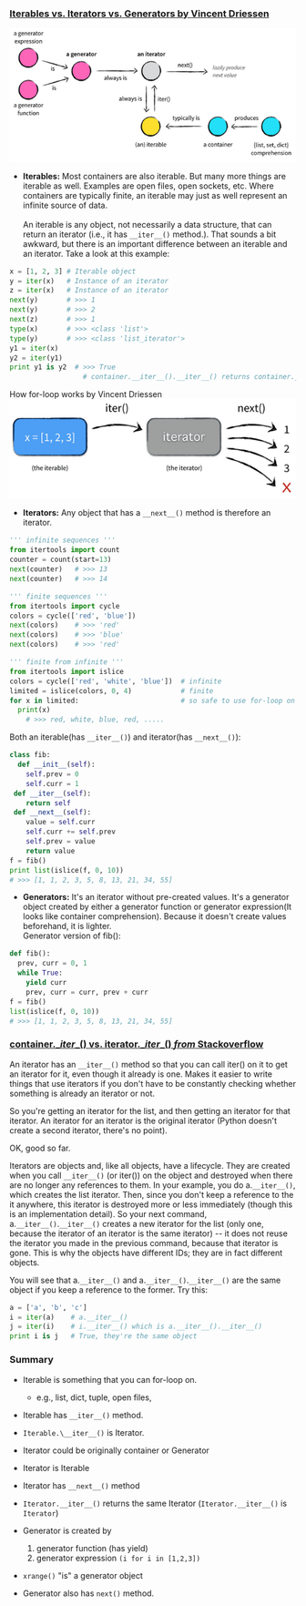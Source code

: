### [Iterables vs. Iterators vs. Generators by Vincent Driessen](http://nvie.com/posts/iterators-vs-generators/)
![iter_gen explanation image](/images/iter_gen.png)
* **Iterables:** Most containers are also iterable. But many more things are iterable as well. Examples are open files, open sockets, etc. Where containers are typically finite, an iterable may just as well represent an infinite source of data.</br></br>
An iterable is any object, not necessarily a data structure, that can return an iterator (i.e., it has `__iter__()` method.). That sounds a bit awkward, but there is an important difference between an iterable and an iterator. Take a look at this example:</br>
```python
x = [1, 2, 3] # Iterable object
y = iter(x)   # Instance of an iterator
z = iter(x)   # Instance of an iterator
next(y)       # >>> 1
next(y)       # >>> 2
next(z)       # >>> 1
type(x)       # >>> <class 'list'>
type(y)       # >>> <class 'list_iterator'>
y1 = iter(x)
y2 = iter(y1)
print y1 is y2  # >>> True
                  # container.__iter__().__iter__() returns container.__iter__()
```

How for-loop works by Vincent Driessen
![for-loop explanation](/images/for_loop_explanation.png)

* **Iterators:**  Any object that has a `__next__()` method is therefore an iterator.
```python
''' infinite sequences '''
from itertools import count
counter = count(start=13)
next(counter)   # >>> 13
next(counter)   # >>> 14
```
```python
''' finite sequences '''
from itertools import cycle
colors = cycle(['red', 'blue'])
next(colors)    # >>> 'red'
next(colors)    # >>> 'blue'
next(colors)    # >>> 'red'
```
```python
''' finite from infinite '''
from itertools import islice
colors = cycle(['red', 'white', 'blue'])  # infinite
limited = islice(colors, 0, 4)            # finite
for x in limited:                         # so safe to use for-loop on
  print(x)
    # >>> red, white, blue, red, .....
```
Both an iterable(has `__iter__()`) and iterator(has `__next__()`):
```python
class fib:
  def __init__(self):
    self.prev = 0
    self.curr = 1
 def __iter__(self):
    return self
 def __next__(self):
    value = self.curr
    self.curr += self.prev
    self.prev = value
    return value
f = fib()
print list(islice(f, 0, 10))
# >>> [1, 1, 2, 3, 5, 8, 13, 21, 34, 55]
```

* **Generators:** It's an iterator without pre-created values. It's a generator object created by either a generator function or generator expression(It looks like container comprehension). Because it doesn't create values beforehand, it is lighter. <br>
Generator version of fib():
```python
def fib():
  prev, curr = 0, 1
  while True:
    yield curr
    prev, curr = curr, prev + curr
f = fib()
list(islice(f, 0, 10))
# >>> [1, 1, 2, 3, 5, 8, 13, 21, 34, 55]
```

### [container.\__iter__() vs. iterator.\__iter__() *from* Stackoverflow](http://stackoverflow.com/questions/8125930/what-is-the-differences-between-container-iter-and-iterator-iter)

An iterator has an `__iter__()` method so that you can call iter() on it to get an iterator for it, even though it already is one. Makes it easier to write things that use iterators if you don't have to be constantly checking whether something is already an iterator or not.

So you're getting an iterator for the list, and then getting an iterator for that iterator. An iterator for an iterator is the original iterator (Python doesn't create a second iterator, there's no point).

OK, good so far.

Iterators are objects and, like all objects, have a lifecycle. They are created when you call `__iter__()` (or iter()) on the object and destroyed when there are no longer any references to them. In your example, you do a.`__iter__()`, which creates the list iterator. Then, since you don't keep a reference to the it anywhere, this iterator is destroyed more or less immediately (though this is an implementation detail). So your next command, a.`__iter__()`.`__iter__()` creates a new iterator for the list (only one, because the iterator of an iterator is the same iterator) -- it does not reuse the iterator you made in the previous command, because that iterator is gone. This is why the objects have different IDs; they are in fact different objects.

You will see that a.`__iter__()` and a.`__iter__()`.`__iter__()` are the same object if you keep a reference to the former. Try this:

```python
a = ['a', 'b', 'c']
i = iter(a)    # a.__iter__()
j = iter(i)    # i.__iter__() which is a.__iter__().__iter__()
print i is j   # True, they're the same object
```

### Summary
* Iterable is something that you can for-loop on.
  * e.g., list, dict, tuple, open files,
* Iterable has `__iter__()` method.
* `Iterable.\__iter__()` is Iterator.

* Iterator could be originally container or Generator
* Iterator is Iterable
* Iterator has `__next__()` method
* `Iterator.__iter__()` returns the same Iterator (`Iterator.__iter__()` is `Iterator`)

* Generator is created by
  1. generator function (has yield)
  2. generator expression `(i for i in [1,2,3])`
* `xrange()` "is" a generator object
* Generator also has `next()` method.
